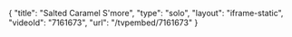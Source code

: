 {
    "title": "Salted Caramel S'more",
    "type": "solo",
    "layout": "iframe-static",
    "videoId": "7161673",
    "url": "\/tvpembed\/7161673"
}